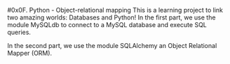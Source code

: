#0x0F. Python - Object-relational mapping
This is a learning project to link two amazing worlds: Databases and Python!
In the first part, we use  the module MySQLdb to connect to a MySQL database and execute SQL queries.

In the second part, we use the module SQLAlchemy an Object Relational Mapper (ORM).
